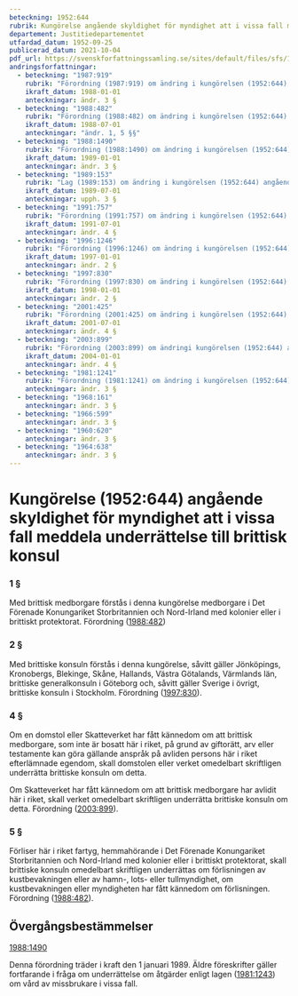 ```yaml
---
beteckning: 1952:644
rubrik: Kungörelse angående skyldighet för myndighet att i vissa fall meddela underrättelse till brittisk konsul
departement: Justitiedepartementet
utfardad_datum: 1952-09-25
publicerad_datum: 2021-10-04
pdf_url: https://svenskforfattningssamling.se/sites/default/files/sfs/1952-09/SFS1952-644.pdf
andringsforfattningar:
  - beteckning: "1987:919"
    rubrik: "Förordning (1987:919) om ändring i kungörelsen (1952:644) angående skyldighet för myndighet att i vissa fall meddela underrättelse till brittisk konsul"
    ikraft_datum: 1988-01-01
    anteckningar: ändr. 3 §
  - beteckning: "1988:482"
    rubrik: "Förordning (1988:482) om ändring i kungörelsen (1952:644) angående skyldighet för myndighet att i vissa fall meddela underrättelse till brittisk konsul"
    ikraft_datum: 1988-07-01
    anteckningar: "ändr. 1, 5 §§"
  - beteckning: "1988:1490"
    rubrik: "Förordning (1988:1490) om ändring i kungörelsen (1952:644) angående skyldighet för myndighet att i vissa fall meddela underrättelse till brittisk konsul"
    ikraft_datum: 1989-01-01
    anteckningar: ändr. 3 §
  - beteckning: "1989:153"
    rubrik: "Lag (1989:153) om ändring i kungörelsen (1952:644) angående skyldighet för myndighet att i vissa fall meddela underrättelse till brittisk konsul"
    ikraft_datum: 1989-07-01
    anteckningar: upph. 3 §
  - beteckning: "1991:757"
    rubrik: "Förordning (1991:757) om ändring i kungörelsen (1952:644) angående skyldighet för myndighet att i vissa fall meddela underrättelse till brittisk konsul"
    ikraft_datum: 1991-07-01
    anteckningar: ändr. 4 §
  - beteckning: "1996:1246"
    rubrik: "Förordning (1996:1246) om ändring i kungörelsen (1952:644) angående skyldighet för myndighet att i vissa fall meddela underrättelse till brittisk konsul"
    ikraft_datum: 1997-01-01
    anteckningar: ändr. 2 §
  - beteckning: "1997:830"
    rubrik: "Förordning (1997:830) om ändring i kungörelsen (1952:644) angående skyldighet för myndighet att i vissa fall meddela underrättelse till brittisk konsul"
    ikraft_datum: 1998-01-01
    anteckningar: ändr. 2 §
  - beteckning: "2001:425"
    rubrik: "Förordning (2001:425) om ändring i kungörelsen (1952:644) angående skyldighet för myndighet att i vissa fall meddela underrättelse till brittisk konsul"
    ikraft_datum: 2001-07-01
    anteckningar: ändr. 4 §
  - beteckning: "2003:899"
    rubrik: "Förordning (2003:899) om ändringi kungörelsen (1952:644) angående skyldighet för myndighet att i vissa fall meddela underrättelse till brittisk konsul"
    ikraft_datum: 2004-01-01
    anteckningar: ändr. 4 §
  - beteckning: "1981:1241"
    rubrik: "Förordning (1981:1241) om ändring i kungörelsen (1952:644) angående skyldighet för myndighet att i vissa fall meddela underrättelse till brittisk konsul"
    anteckningar: ändr. 3 §
  - beteckning: "1968:161"
    anteckningar: ändr. 3 §
  - beteckning: "1966:599"
    anteckningar: ändr. 3 §
  - beteckning: "1960:620"
    anteckningar: ändr. 3 §
  - beteckning: "1964:638"
    anteckningar: ändr. 3 §
---
```


# Kungörelse (1952:644) angående skyldighet för myndighet att i vissa fall meddela underrättelse till brittisk konsul

### 1 §

Med brittisk medborgare förstås i denna kungörelse medborgare i Det Förenade Konungariket Storbritannien och Nord-Irland med kolonier eller i brittiskt protektorat. Förordning ([1988:482](https://selex.se/eli/sfs/1988/482))

### 2 §

Med brittiske konsuln förstås i denna kungörelse, såvitt gäller Jönköpings, Kronobergs, Blekinge, Skåne, Hallands, Västra Götalands, Värmlands län, brittiske generalkonsuln i Göteborg och, såvitt gäller Sverige i övrigt, brittiske konsuln i Stockholm. Förordning ([1997:830](https://selex.se/eli/sfs/1997/830)).

### 4 §

Om en domstol eller Skatteverket har fått kännedom om att brittisk medborgare, som inte är bosatt här i riket, på grund av giftorätt, arv eller testamente kan göra gällande anspråk på avliden persons här i riket efterlämnade egendom, skall domstolen eller verket omedelbart skriftligen underrätta brittiske konsuln om detta.

Om Skatteverket har fått kännedom om att brittisk medborgare har avlidit här i riket, skall verket omedelbart skriftligen underrätta brittiske konsuln om detta. Förordning ([2003:899](https://selex.se/eli/sfs/2003/899)).

### 5 §

Förliser här i riket fartyg, hemmahörande i Det Förenade Konungariket Storbritannien och Nord-Irland med kolonier eller i brittiskt protektorat, skall brittiske konsuln omedelbart skriftligen underrättas om förlisningen av kustbevakningen eller av hamn-, lots- eller tullmyndighet, om kustbevakningen eller myndigheten har fått kännedom om förlisningen. Förordning ([1988:482](https://selex.se/eli/sfs/1988/482)).

## Övergångsbestämmelser

[1988:1490](https://selex.se/eli/sfs/1988/1490)

Denna förordning träder i kraft den 1 januari 1989. Äldre föreskrifter gäller fortfarande i fråga om underrättelse om åtgärder enligt lagen ([1981:1243](https://selex.se/eli/sfs/1981/1243)) om vård av missbrukare i vissa fall.